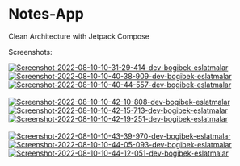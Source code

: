 # Notes-App
Clean Architecture with Jetpack Compose


Screenshots:

<a href="https://postimg.cc/WhqJD0pH" target="_blank"><img src="https://i.postimg.cc/WhqJD0pH/Screenshot-2022-08-10-10-31-29-414-dev-bogibek-eslatmalar.jpg" alt="Screenshot-2022-08-10-10-31-29-414-dev-bogibek-eslatmalar"/></a> <a href="https://postimg.cc/hXFQVhfP" target="_blank"><img src="https://i.postimg.cc/hXFQVhfP/Screenshot-2022-08-10-10-40-38-909-dev-bogibek-eslatmalar.jpg" alt="Screenshot-2022-08-10-10-40-38-909-dev-bogibek-eslatmalar"/></a> <a href="https://postimg.cc/VJjrg1C9" target="_blank"><img src="https://i.postimg.cc/VJjrg1C9/Screenshot-2022-08-10-10-40-44-557-dev-bogibek-eslatmalar.jpg" alt="Screenshot-2022-08-10-10-40-44-557-dev-bogibek-eslatmalar"/></a><br/><br/>
<a href="https://postimg.cc/TyfyHSVz" target="_blank"><img src="https://i.postimg.cc/TyfyHSVz/Screenshot-2022-08-10-10-42-10-808-dev-bogibek-eslatmalar.jpg" alt="Screenshot-2022-08-10-10-42-10-808-dev-bogibek-eslatmalar"/></a> <a href="https://postimg.cc/mz6tkgv4" target="_blank"><img src="https://i.postimg.cc/mz6tkgv4/Screenshot-2022-08-10-10-42-15-713-dev-bogibek-eslatmalar.jpg" alt="Screenshot-2022-08-10-10-42-15-713-dev-bogibek-eslatmalar"/></a> <a href="https://postimg.cc/qgzNY2Kv" target="_blank"><img src="https://i.postimg.cc/qgzNY2Kv/Screenshot-2022-08-10-10-42-19-251-dev-bogibek-eslatmalar.jpg" alt="Screenshot-2022-08-10-10-42-19-251-dev-bogibek-eslatmalar"/></a><br/><br/>
<a href="https://postimg.cc/5HgHc3p6" target="_blank"><img src="https://i.postimg.cc/5HgHc3p6/Screenshot-2022-08-10-10-43-39-970-dev-bogibek-eslatmalar.jpg" alt="Screenshot-2022-08-10-10-43-39-970-dev-bogibek-eslatmalar"/></a> <a href="https://postimg.cc/xqhXSqGy" target="_blank"><img src="https://i.postimg.cc/xqhXSqGy/Screenshot-2022-08-10-10-44-05-093-dev-bogibek-eslatmalar.jpg" alt="Screenshot-2022-08-10-10-44-05-093-dev-bogibek-eslatmalar"/></a> <a href="https://postimg.cc/vxgDVdyV" target="_blank"><img src="https://i.postimg.cc/vxgDVdyV/Screenshot-2022-08-10-10-44-12-051-dev-bogibek-eslatmalar.jpg" alt="Screenshot-2022-08-10-10-44-12-051-dev-bogibek-eslatmalar"/></a><br/><br/>

